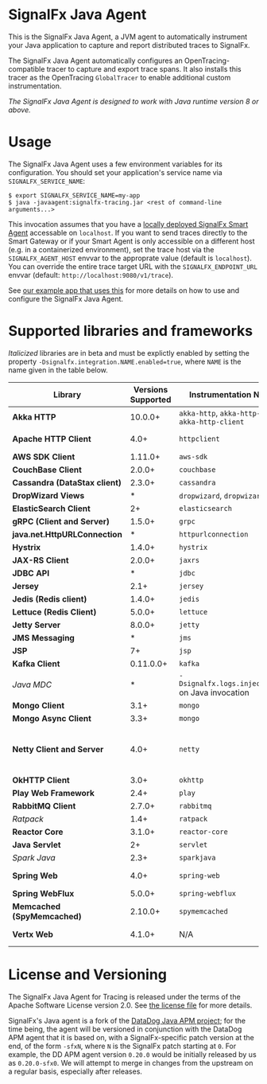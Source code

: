 # SignalFx Java Agent

This is the SignalFx Java Agent, a JVM agent to automatically instrument your
Java application to capture and report distributed traces to SignalFx.

The SignalFx Java Agent automatically configures an OpenTracing-compatible
tracer to capture and export trace spans. It also installs this tracer
as the OpenTracing `GlobalTracer` to enable additional custom instrumentation.

_The SignalFx Java Agent is designed to work with Java runtime version 8 or above._

# Usage

The SignalFx Java Agent uses a few environment variables for its configuration.
You should set your application's service name via `SIGNALFX_SERVICE_NAME`:

```
$ export SIGNALFX_SERVICE_NAME=my-app
$ java -javaagent:signalfx-tracing.jar <rest of command-line arguments...>
```

This invocation assumes that you have a [locally deployed SignalFx Smart
Agent](https://docs.signalfx.com/en/latest/apm/apm-deployment/smart-agent.html)
accessable on `localhost`.  If you want to send traces directly to the Smart
Gateway or if your Smart Agent is only accessible on a different host (e.g. in
a containerized environment), set the trace host via the `SIGNALFX_AGENT_HOST`
envvar to the approprate value (default is `localhost`).  You can override the
entire trace target URL with the `SIGNALFX_ENDPOINT_URL` envvar (default:
`http://localhost:9080/v1/trace`).

See [our example app that uses
this](https://github.com/signalfx/tracing-examples/tree/master/java-agent) for
more details on how to use and configure the SignalFx Java Agent.

# Supported libraries and frameworks

_Italicized_ libraries are in beta and must be explictly enabled by setting the
property `-Dsignalfx.integration.NAME.enabled=true`, where `NAME` is the name
given in the table below.

| Library | Versions Supported | Instrumentation Name(s) | Notes |
| ---     | ---                | ---                     | ---   |
| **Akka HTTP** | 10.0.0+ | `akka-http`, `akka-http-server`, `akka-http-client` | |
| **Apache HTTP Client** | 4.0+ | `httpclient` | Also supports the DropWizard HTTP Client that subclasses the Apache one |
| **AWS SDK Client** | 1.11.0+ | `aws-sdk` | |
| **CouchBase Client** | 2.0.0+ | `couchbase` | |
| **Cassandra (DataStax client)** | 2.3.0+ | `cassandra` | |
| **DropWizard Views** | * | `dropwizard`, `dropwizard-view` | |
| **ElasticSearch Client** | 2+ | `elasticsearch` | Supports both REST and transport clients |
| **gRPC (Client and Server)** | 1.5.0+ | `grpc` | |
| **java.net.HttpURLConnection** | * | `httpurlconnection` | |
| **Hystrix** | 1.4.0+ | `hystrix` | |
| **JAX-RS Client** | 2.0.0+ | `jaxrs` | Also supports DropWizard client 0.8.0+ |
| **JDBC API** | * | `jdbc` | |
| **Jersey** | 2.1+ | `jersey` | In tandem with JAX-RS Annotations |
| **Jedis (Redis client)** | 1.4.0+ | `jedis` | |
| **Lettuce (Redis Client)** | 5.0.0+ | `lettuce` | |
| **Jetty Server** | 8.0.0+ | `jetty` | |
| **JMS Messaging** | * | `jms` | |
| **JSP** | 7+ | `jsp` | |
| **Kafka Client** | 0.11.0.0+ | `kafka` | |
| _Java MDC_ | * | `-Dsignalfx.logs.injection=true` on Java invocation | Injects `signalfx.trace_id` and `signalfx.span_id` to MDC contexts |
| **Mongo Client** | 3.1+ | `mongo` | |
| **Mongo Async Client** | 3.3+ | `mongo` | |
| **Netty Client and Server** | 4.0+ | `netty` | Nonstandard HTTP status code tagging w/ ```-Dsignalfx.instrumentation.netty.{client,server}.nonstandard.http.status.<code>=true``` to circumvent Status5xxDecorator |
| **OkHTTP Client** | 3.0+ | `okhttp` | |
| **Play Web Framework** | 2.4+ | `play` | |
| **RabbitMQ Client** | 2.7.0+ | `rabbitmq` | |
| _Ratpack_ | 1.4+ | `ratpack` | |
| **Reactor Core** | 3.1.0+ | `reactor-core` | |
| **Java Servlet** | 2+ | `servlet` | |
| _Spark Java_ | 2.3+ | `sparkjava` | |
| **Spring Web** | 4.0+ | `spring-web` | Includes DispatcherServlet, HandlerAdapter, and RestTemplate |
| **Spring WebFlux** | 5.0.0+ | `spring-webflux` | |
| **Memcached (SpyMemcached)** | 2.10.0+ | `spymemcached` | |
| **Vertx Web** | 4.1.0+  | N/A | This works through the Netty instrumentation |

# License and Versioning

The SignalFx Java Agent for Tracing is released under the terms of the Apache
Software License version 2.0. See [the license file](./LICENSE) for more details.

SignalFx's Java agent is a fork of the [DataDog Java APM
project](https://github.com/DataDog/dd-trace-java); for the time being, the agent
will be versioned in conjunction with the DataDog APM agent that it is based on,
with a SignalFx-specific patch version at the end, of the form `-sfxN`, where `N`
is the SignalFx patch starting at `0`. For example, the DD APM agent version
`0.20.0` would be initially released by us as `0.20.0-sfx0`.  We will attempt to
merge in changes from the upstream on a regular basis, especially after releases.
